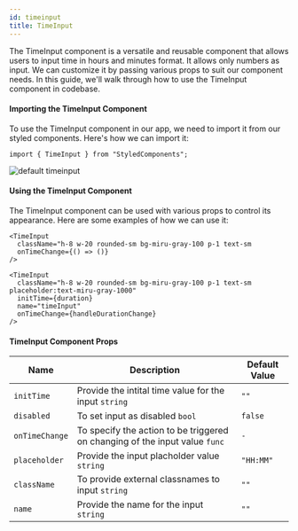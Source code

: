 ```yaml
---
id: timeinput
title: TimeInput
---
```


The TimeInput component is a versatile and reusable component that allows users
to input time in hours and minutes format. It allows only numbers as input. We
can customize it by passing various props to suit our component needs. In this
guide, we'll walk through how to use the TimeInput component in codebase.

#### Importing the TimeInput Component

To use the TimeInput component in our app, we need to import it from our styled
components. Here's how we can import it:

```
import { TimeInput } from "StyledComponents";
```

![default timeinput](/img/timeinput/default.png)

#### Using the TimeInput Component

The TimeInput component can be used with various props to control its
appearance. Here are some examples of how we can use it:

```
<TimeInput
  className="h-8 w-20 rounded-sm bg-miru-gray-100 p-1 text-sm
  onTimeChange={() => ()}
/>
```

```
<TimeInput
  className="h-8 w-20 rounded-sm bg-miru-gray-100 p-1 text-sm placeholder:text-miru-gray-1000"
  initTime={duration}
  name="timeInput"
  onTimeChange={handleDurationChange}
/>
```

#### TimeInput Component Props

| Name           | Description                                                                 | Default Value |
| -------------- | --------------------------------------------------------------------------- | ------------- |
| `initTime`     | Provide the intital time value for the input `string`                       | `""`          |
| `disabled`     | To set input as disabled `bool`                                             | `false`       |
| `onTimeChange` | To specify the action to be triggered on changing of the input value `func` | `-`           |
| `placeholder`  | Provide the input placholder value `string`                                 | `"HH:MM"`     |
| `className`    | To provide external classnames to input `string`                            | `""`          |
| `name`         | Provide the name for the input `string`                                     | `""`          |
